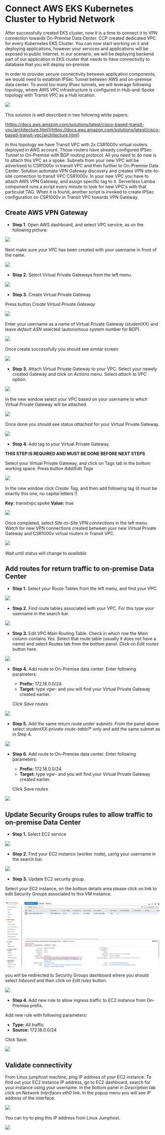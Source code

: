 # Connect AWS EKS Kubernetes Cluster to Hybrid Network

After successfully created EKS cluster, now it is a time to connect it to VPN connection towards On-Premise Data Center.
CCP created dedicated VPC for every Kubernetes EKS Cluster. You can now start working on it and deploying applicaitons, however your services and applications will be exposed to public Internet. In our scenario, we will be deploying backend part of our application in EKS cluster that needs to have connectivity to database that you will deploy on-premise.

In order to provider secure connectivity between application components, we would need to establish IPSec Tunnel between AWS and on-premise data center. To avoid too many IPsec tunnels, we will leverage following topology, where AWS VPC infrastructure is configured in Hub-and-Spoke topology with Transit VPC as a Hub location. 

<img src="https://raw.githubusercontent.com/pradeesi/HybridCloudApp/master/HybridCloudApp/Documentation/images/aws-transit-vpc-architecture.png">

This solution is well described in two following white papers:

[https://docs.aws.amazon.com/solutions/latest/cisco-based-transit-vpc/architecture.html](https://docs.aws.amazon.com/solutions/latest/cisco-based-transit-vpc/architecture.html)

In this topology we have Transit VPC with 2x CSR1000v virtual routers deployed in AWS account. Those routers have already configured IPSec Tunnel to On-Premise with BGP routing protocol. All you need to do now is to attach this VPC as a spoke. Subnets from your new VPC will be advertised to CSR1000v in transit VPC and then further to On-Premise Data Center.
Solution automate VPN Gateway discovery and creates VPN site-to-site connection to transit VPC CSR1000v. In your new VPC you have to attach AWS VPN Gateway, and assign specific tag to it. Serverless Lamba component runs a script every minute to look for new VPC's with that particulat TAG. When it is found, another script is invoked to create IPSec configuration on CSR1000v in Transit VPC towards VPN Gateway.

## Create AWS VPN Gateway 

- **Step 1.** Open AWS dashboard, and select VPC service, as on the following picture:

<img src="https://raw.githubusercontent.com/pradeesi/HybridCloudApp/master/HybridCloudApp/Documentation/images/aws-vpc-enter.png">

Next make sure your VPC has been created with your username in front of the name.

<img src="https://raw.githubusercontent.com/pradeesi/HybridCloudApp/master/HybridCloudApp/Documentation/images/aws-vpc-find.png">

- **Step 2.** Select Virtual Private Gateways from the left menu.

<img src="https://raw.githubusercontent.com/pradeesi/HybridCloudApp/master/HybridCloudApp/Documentation/images/aws-vpc-vgw-enter.png">

- **Step 3.** Create Virtual Private Gateway

Press button *Create Virtual Private Gateway*

<img src="https://raw.githubusercontent.com/pradeesi/HybridCloudApp/master/HybridCloudApp/Documentation/images/aws-vgw-create.png">

Enter your username as a name of Virtual Private Gateway (studentXX) and leave *default ASN* selected (autonomous system number for BGP).

<img src="https://raw.githubusercontent.com/pradeesi/HybridCloudApp/master/HybridCloudApp/Documentation/images/aws-vgw-creating.png">

Once create successfully you should see similar screen

<img src="https://raw.githubusercontent.com/pradeesi/HybridCloudApp/master/HybridCloudApp/Documentation/images/aws-vgw-created.png">

- **Step 3.** Attach Virtual Private Gateway to your VPC. Select your newely created Gateway and click on *Actions* menu. Select *attach to VPC* option.

<img src="https://raw.githubusercontent.com/pradeesi/HybridCloudApp/master/HybridCloudApp/Documentation/images/aws-vgw-attaching.png">

In the new window select your VPC based on your username to which Virtual Private Gateway will be attached.

<img src="https://raw.githubusercontent.com/pradeesi/HybridCloudApp/master/HybridCloudApp/Documentation/images/aws-vgw-attaching-to-vpc.png">

Once done you should see status *attached* for your Virtual Private Gateway.

<img src="https://raw.githubusercontent.com/pradeesi/HybridCloudApp/master/HybridCloudApp/Documentation/images/aws-vgw-attached.png">

- **Step 4.** Add tag to your Virtual Private Gateway. 

**THIS STEP IS REQUIRED AND MUST BE DONE BEFORE NEXT STEPS**

Select your Virtual Private Gateway, and click on Tags tab in the bottom working space. Press button *Add/Edit Tags*

<img src="https://raw.githubusercontent.com/pradeesi/HybridCloudApp/master/HybridCloudApp/Documentation/images/aws-vgw-enter-tag.png">

In the new window click *Create Tag*, and then add following tag (it must be exactly this one, no capital letters !)

  **Key:** transitvpc:spoke
  **Value:** true

<img src="https://raw.githubusercontent.com/pradeesi/HybridCloudApp/master/HybridCloudApp/Documentation/images/aws-vgw-add-tag.png">

Once completed, select *Site-to-Site VPN connections* in the left menu.
Watch for new VPN connections  created between your new Virtual Private Gateway and CSR1000v virtual routers in Transit VPC.

<img src="https://raw.githubusercontent.com/pradeesi/HybridCloudApp/master/HybridCloudApp/Documentation/images/aws-vpn-pending.png">

Wait until status will change to *available*

## Add routes for return traffic to on-premise Data Center

- **Step 1.** Select your Route Tables from the left menu, and find your VPC.

<img src="https://raw.githubusercontent.com/pradeesi/HybridCloudApp/master/HybridCloudApp/Documentation/images/aws-vpc-rt-find.png">

- **Step 2.** Find route tables associated with your VPC. For this type your username in the search bar.

<img src="https://raw.githubusercontent.com/pradeesi/HybridCloudApp/master/HybridCloudApp/Documentation/images/aws-vpc-rt-search.png">

- **Step 3.** Edit VPC Main Routing Table. Check in which row the *Main* column contains *Yes*. Select that route table (usually it does not have a name) and select Routes tab from the bottom panel. Click on *Edit routes* button here.

<img src="https://raw.githubusercontent.com/pradeesi/HybridCloudApp/master/HybridCloudApp/Documentation/images/aws-vpc-rt-edit-route.png">

- **Step 4.** Add route to On-Premise data center. Enter following parameters:

  - **Prefix:** 172.18.0.0/24
  - **Target:** type *vgw-* and you will find your Virtual Private Gateway created earlier.

  Click *Save routes*

<img src="https://raw.githubusercontent.com/pradeesi/HybridCloudApp/master/HybridCloudApp/Documentation/images/aws-vpc-subnet-add-route.png">

- **Step 5.** Add the same return route under *subnets*. From the panel above select *studentXX-private-route-table1** only and add the same subnet as in Step 4.

<img src="https://raw.githubusercontent.com/pradeesi/HybridCloudApp/master/HybridCloudApp/Documentation/images/aws-vpc-rt-subnet-edit.png">

- **Step 6.** Add route to On-Premise data center. Enter following parameters:

  - **Prefix:** 172.18.0.0/24
  - **Target:** type *vgw-* and you will find your Virtual Private Gateway created earlier.

  Click *Save routes*

<img src="https://raw.githubusercontent.com/pradeesi/HybridCloudApp/master/HybridCloudApp/Documentation/images/aws-vpc-subnet-add-route.png">

## Update Security Groups rules to allow traffic to on-premise Data Center

- **Step 1.** Select EC2 service

<img src="https://raw.githubusercontent.com/pradeesi/HybridCloudApp/master/HybridCloudApp/Documentation/images/aws-ec2-enter.png">

- **Step 2.** Find your EC2 instance (worker node), using your username in the search bar.

<img src="https://raw.githubusercontent.com/pradeesi/HybridCloudApp/master/HybridCloudApp/Documentation/images/aws-ec2-find.png">

- **Step 3.** Update EC2 security group.

Select your EC2 instance, on the bottom details area please click on link to edit Security Groups associated to this VM instance.

<img src="https://raw.githubusercontent.com/pradeesi/HybridCloudApp/master/HybridCloudApp/Documentation/images/aws-ec2-sg-find.png">

you will be redirected to Security Groups dashboard where you should select *Inbound* and then click on *Edit rules* button.

<img src="https://raw.githubusercontent.com/pradeesi/HybridCloudApp/master/HybridCloudApp/Documentation/images/aws-sg-enter.png">

- **Step 4.** Add new rule to allow ingress traffic to EC2 instance from On-Premise prefix.

Add new rule with following parameters:

  - **Type:** All traffic
  - **Source:** 172.18.0.0/24

Click Save.

<img src="https://raw.githubusercontent.com/pradeesi/HybridCloudApp/master/HybridCloudApp/Documentation/images/aws-sg-add-rule-prefix.png">

## Validate connectivity

From Linux jumphost machine, ping IP address of your EC2 instance. 
To find out your EC2 instance IP address, go to EC2 dashboard, search for your instance using your username. In the bottom panel in *Description* tab click on *Network Interfaces eth0* link. In the popup menu you will see IP address of the interface. 

<img src="https://raw.githubusercontent.com/pradeesi/HybridCloudApp/master/HybridCloudApp/Documentation/images/aws-ec2-eth0-ip.png">

You can try to ping this IP address from Linux Jumphost. 

<img src="https://raw.githubusercontent.com/pradeesi/HybridCloudApp/master/HybridCloudApp/Documentation/images/linux-vpn-validation.png">